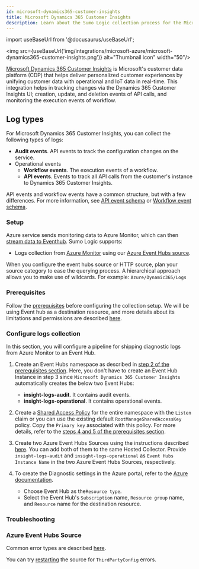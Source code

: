 ```yaml
---
id: microsoft-dynamics365-customer-insights
title: Microsoft Dynamics 365 Customer Insights
description: Learn about the Sumo Logic collection process for the Microsoft Dynamics 365 Customer Insights service.
---
```


import useBaseUrl from '@docusaurus/useBaseUrl';

<img src={useBaseUrl('img/integrations/microsoft-azure/microsoft-dynamics365-customer-insights.png')} alt="Thumbnail icon" width="50"/>

[Microsoft Dynamics 365 Customer Insights](https://learn.microsoft.com/en-us/dynamics365/customer-insights/overview) is Microsoft's customer data platform (CDP) that helps deliver personalized customer experiences by unifying customer data with operational and IoT data in real-time. This integration helps in tracking changes via the Dynamics 365 Customer Insights UI; creation, update, and deletion events of API calls, and monitoring the execution events of workflow.

## Log types

For Microsoft Dynamics 365 Customer Insights, you can collect the following types of logs:

* **Audit events**. API events to track the configuration changes on the service.
* Operational events
  * **Workflow events**. The execution events of a workflow.
  * **API events**. Events to track all API calls from the customer's instance to Dynamics 365 Customer Insights.

API events and workflow events have a common structure, but with a few differences. For more information, see [API event schema](https://learn.microsoft.com/en-us/dynamics365/customer-insights/diagnostics#api-event-schema) or [Workflow event schema](https://learn.microsoft.com/en-us/dynamics365/customer-insights/diagnostics#workflow-event-schema).

### Setup

Azure service sends monitoring data to Azure Monitor, which can then [stream data to Eventhub](https://learn.microsoft.com/en-us/azure/azure-monitor/essentials/stream-monitoring-data-event-hubs). Sumo Logic supports:

* Logs collection from [Azure Monitor](https://docs.microsoft.com/en-us/azure/monitoring-and-diagnostics/monitoring-get-started) using our [Azure Event Hubs source](/docs/send-data/hosted-collectors/cloud-to-cloud-integration-framework/azure-event-hubs-source/).

When you configure the event hubs source or HTTP source, plan your source category to ease the querying process. A hierarchical approach allows you to make use of wildcards. For example: `Azure/Dynamic365/Logs`

### Prerequisites

Follow the [prerequisites](https://learn.microsoft.com/en-us/dynamics365/customer-insights/diagnostics#prerequisites) before configuring the collection setup. We will be using Event hub as a destination resource, and more details about its limitations and permissions are described [here](https://learn.microsoft.com/en-us/azure/azure-monitor/essentials/diagnostic-settings?tabs=portal#destination-limitations).

### Configure logs collection

In this section, you will configure a pipeline for shipping diagnostic logs from Azure Monitor to an Event Hub.

1. Create an Event Hubs namespace as described in [step 2 of the prerequisites section](/docs/send-data/hosted-collectors/cloud-to-cloud-integration-framework/azure-event-hubs-source/#prerequisites). Here, you don't have to create an Event Hub Instance in step 3 since `Microsoft Dynamics 365 Customer Insights` automatically creates the below two Event Hubs:

    * **insight-logs-audit**. It contains audit events.
    * **insight-logs-operational**. It contains operational events.

2. Create a [Shared Access Policy](https://docs.microsoft.com/en-us/azure/governance/policy/overview) for the entire namespace with the `Listen` claim or you can use the existing default `RootManageSharedAccessKey` policy. Copy the `Primary key` associated with this policy. For more details, refer to the [steps 4 and 5 of the prerequisites section](/docs/send-data/hosted-collectors/cloud-to-cloud-integration-framework/azure-event-hubs-source/#prerequisites).

3. Create two Azure Event Hubs Sources using the instructions described [here](/docs/send-data/hosted-collectors/cloud-to-cloud-integration-framework/azure-event-hubs-source/#create-an-azure-event-hubssource). You can add both of them to the same Hosted Collector. Provide `insight-logs-audit` and `insight-logs-operational` as `Event Hubs Instance Name` in the two Azure Event Hubs Sources, respectively.

4. To create the Diagnostic settings in the Azure portal, refer to the [Azure documentation](https://learn.microsoft.com/en-us/dynamics365/customer-insights/diagnostics#set-up-diagnostics-with-azure-monitor).
   * Choose Event Hub as the`Resource type`.
   * Select the Event Hub's `Subscription` name, `Resource group` name, and `Resource` name for the destination resource.

### Troubleshooting

### Azure Event Hubs Source

Common error types are described [here](/docs/send-data/hosted-collectors/cloud-to-cloud-integration-framework/azure-event-hubs-source/#error-types).

You can try [restarting](/docs/send-data/hosted-collectors/cloud-to-cloud-integration-framework/azure-event-hubs-source/#restarting-your-source) the source for `ThirdPartyConfig` errors.
